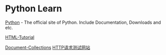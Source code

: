 # Python Learn

[Python](https://www.python.org/) - The official site of Python. Include Documentation, Downloads and etc.

[HTML-Tutorial](http://www.w3school.com.cn/html/)

[Document-Collections](https://www.w3cschool.cn/)
[HTTP请求测试网站](http://httpbin.org/)

